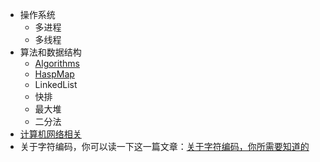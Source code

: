 - 操作系统
    - 多进程
    - 多线程
- 算法和数据结构 
    - [Algorithms](https://github.com/BryceLee/algorithms-learning)
    - [HaspMap](https://github.com/BryceLee/algorithms-learning/blob/master/data-structure/java/hashmap.md)
    - LinkedList
    - 快排
    - 最大堆
    - 二分法
- [计算机网络相关](https://github.com/BryceLee/android-compass/blob/master/networkProtocol.md)
- 关于字符编码，你可以读一下这一篇文章：[关于字符编码，你所需要知道的](http://www.imkevinyang.com/2010/06/%E5%85%B3%E4%BA%8E%E5%AD%97%E7%AC%A6%E7%BC%96%E7%A0%81%EF%BC%8C%E4%BD%A0%E6%89%80%E9%9C%80%E8%A6%81%E7%9F%A5%E9%81%93%E7%9A%84.html)